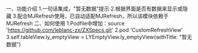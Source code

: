 一、功能介绍
1.一句话集成，"暂无数据"提示
2.根据界面是否有数据来显示或隐藏
3.配合MJRefresh使用，已自动适配MJRefresh，所以该模块依赖于MJRefresh
二、如何使用
1.Podfile中增加：source 'https://github.com/leblanc-zx/ZXSpecs.git' 
2.pod 'CustomRefreshView'
3.self.tableView.ly_emptyView = LYEmptyView.ly_emptyView(withTitle: "暂无数据")
